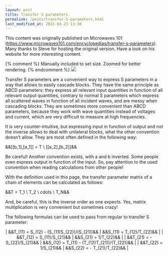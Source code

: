 ```yaml
---
layout: post
title: Transfer S parameters.
permalink: /posts/transfer-S-parameters.html
last_modified_at: 2022-03-23 13:30
---
```

<script>
/* See https://github.com/remarkjs/remark/discussions/572 for asciimath delimiter choice. */
MathJax = {
  loader: { load: ['input/asciimath', 'output/chtml', 'ui/menu'] },
  asciimath: { delimiters: [['&&', '&&']] }
};
</script>
<script type="text/javascript" id="MathJax-script" async src="https://cdn.jsdelivr.net/npm/mathjax@3/es5/startup.js">
</script>

<p class="begin-note">This content was originally published on Microwaves 101 (<a href="https://www.microwaves101.com/encyclopedias/transfer-s-parameters">https://www.microwaves101.com/encyclopedias/transfer-s-parameters</a>). Many thanks to Steve for hosting the original version. Have a look on his website for more interesting content.</p>

{% comment %}
Manually included to set size. Zoomed for better rendering.
{% endcomment %}
<img src="{{ '/posts/transfer-S-parameters/S-parameters.svg' | relative_url }}" style="min-width:50%;">

Transfer S parameters are a convenient way to express S parameters in a way that allows to easily cascade blocks. They have the same principle as ABCD parameters: they express all relevant input quantities in function of all relevant output quantities, contrary to normal S parameters which express all scattered waves in function of all incident waves, and are messy when cascading blocks. They are sometimes more convenient than ABCD parameters, because they work with wave quantities instead of voltages and current, which are very difficult to measure at high frequencies.

It is very counter-intuitive, but expressing input in function of output and not the inverse allows to deal with unilateral blocks, what the other convention doesn’t allow. They are most often defined in the following way:

&&[[b_1],[a_1]] = T \ [[a_2],[b_2]]&&

Be careful! Another convention exists, with a and b inverted. Some people even express output in function of the input. So, pay attention  to the used convention when reading calculations from other people!

With the definition used in this page, the transfer parameter matrix of a chain of elements can be calculated as follows:

&&T = T_1 \ T_2 \ cdots \ T_N&&

And, be careful, this is the inverse order as one expects. Yes, matrix multiplication is very convenient but sometimes crazy!

The following formulas can be used to pass from regular to transfer S parameter:

<div markdown="1" align="center">

| &&T_(11) = S_(12) - (S_(11)S_(22))/(S_(21))&&  | &&S_(11) = T_(12)/T_(22)&&                    |
| &&T_(12) = S_(11)/S_(21)&&                     | &&S_(21) = 1/T_(22)&&                         |
| &&T_(21) = - S_(22)/S_(21)&&                   | &&S_(12) = T_(11) - (T_(12)T_(21))/(T_(22))&& |
| &&T_(22) = 1/S_(21)&&                          | &&S_(22) = - T_(21)/T_(22)&&                  |

</div>
